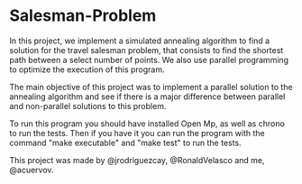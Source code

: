 # Salesman-Problem
In this project, we implement a simulated annealing algorithm to find a solution for the travel salesman problem, that consists to find the shortest path between a select number of points.  We also use parallel programming to optimize the execution of this program.


The main objective of this project was to implement a parallel solution to the annealing algorithm and see if there is a major difference between parallel and non-parallel solutions to this problem. 

To run this program you should have installed Open Mp, as well as chrono to run the tests. Then if you have it you can run the program with the command "make executable" and "make test" to run the tests. 

This project was made by  @jrodriguezcay, @RonaldVelasco and me, @acuervov. 
